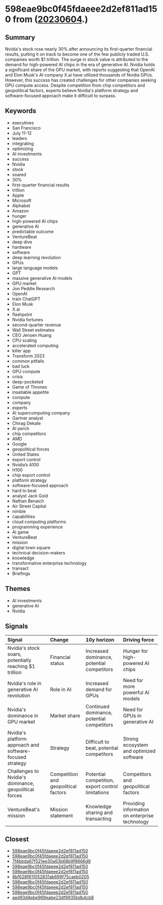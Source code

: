 # 598eae9bc0f45fdaeee2d2ef811ad150 from ([20230604](https://kghosh.substack.com/p/20230604).)

## Summary

Nvidia's stock rose nearly 30% after announcing its first-quarter financial results, putting it on track to become one of the few publicly traded U.S. companies worth $1 trillion. The surge in stock value is attributed to the demand for high-powered AI chips in the era of generative AI. Nvidia holds a significant share of the GPU market, with reports suggesting that OpenAI and Elon Musk's AI company X.ai have utilized thousands of Nvidia GPUs. However, this success has created challenges for other companies seeking GPU compute access. Despite competition from chip competitors and geopolitical factors, experts believe Nvidia's platform strategy and software-focused approach make it difficult to surpass.

## Keywords

* executives
* San Francisco
* July 11-12
* leaders
* integrating
* optimizing
* AI investments
* success
* Nvidia
* stock
* soared
* 30%
* first-quarter financial results
* trillion
* Apple
* Microsoft
* Alphabet
* Amazon
* hunger
* high-powered AI chips
* generative AI
* predictable outcome
* VentureBeat
* deep dive
* hardware
* software
* deep learning revolution
* GPUs
* large language models
* GPT
* massive generative AI models
* GPU market
* Jon Peddie Research
* OpenAI
* train ChatGPT
* Elon Musk
* X.ai
* flashpoint
* Nvidia fortunes
* second-quarter revenue
* Wall Street estimates
* CEO Jensen Huang
* CPU scaling
* accelerated computing
* killer app
* Transform 2023
* common pitfalls
* bad luck
* GPU compute
* crisis
* deep-pocketed
* Game of Thrones
* insatiable appetite
* compute
* company
* experts
* AI supercomputing company
* Gartner analyst
* Chirag Dekate
* AI perch
* chip competitors
* AMD
* Google
* geopolitical forces
* United States
* export control
* Nvidia’s A100
* H100
* chip export control
* platform strategy
* software-focused approach
* hard to beat
* analyst Jack Gold
* Nathan Benaich
* Air Street Capital
* nimble
* capabilities
* cloud computing platforms
* programming experience
* AI game
* VentureBeat
* mission
* digital town square
* technical decision-makers
* knowledge
* transformative enterprise technology
* transact
* Briefings

## Themes

* AI investments
* generative AI
* Nvidia

## Signals

| Signal                                                   | Change                               | 10y horizon                                       | Driving force                                  |
|:---------------------------------------------------------|:-------------------------------------|:--------------------------------------------------|:-----------------------------------------------|
| Nvidia's stock soars, potentially reaching $1 trillion   | Financial status                     | Increased dominance, potential competitors        | Hunger for high-powered AI chips               |
| Nvidia's role in generative AI revolution                | Role in AI                           | Increased demand for GPUs                         | Need for more powerful AI models               |
| Nvidia's dominance in GPU market                         | Market share                         | Continued dominance, potential competitors        | Need for GPUs in generative AI                 |
| Nvidia's platform approach and software-focused strategy | Strategy                             | Difficult to beat, potential competitors          | Strong ecosystem and optimized software        |
| Challenges to Nvidia's dominance, geopolitical forces    | Competition and geopolitical factors | Potential competition, export control limitations | Competitors and geopolitical factors           |
| VentureBeat's mission                                    | Mission statement                    | Knowledge sharing and transacting                 | Providing information on enterprise technology |

## Closest

* [598eae9bc0f45fdaeee2d2ef811ad150](598eae9bc0f45fdaeee2d2ef811ad150)
* [598eae9bc0f45fdaeee2d2ef811ad150](598eae9bc0f45fdaeee2d2ef811ad150)
* [7f4bbda67f521ee30a63b68b9f8666d9](7f4bbda67f521ee30a63b68b9f8666d9)
* [598eae9bc0f45fdaeee2d2ef811ad150](598eae9bc0f45fdaeee2d2ef811ad150)
* [598eae9bc0f45fdaeee2d2ef811ad150](598eae9bc0f45fdaeee2d2ef811ad150)
* [8bf628f811052831ab699f75caeb0205](8bf628f811052831ab699f75caeb0205)
* [598eae9bc0f45fdaeee2d2ef811ad150](598eae9bc0f45fdaeee2d2ef811ad150)
* [598eae9bc0f45fdaeee2d2ef811ad150](598eae9bc0f45fdaeee2d2ef811ad150)
* [598eae9bc0f45fdaeee2d2ef811ad150](598eae9bc0f45fdaeee2d2ef811ad150)
* [aed93d4ebe969eabe23df9935bdb4cb8](aed93d4ebe969eabe23df9935bdb4cb8)